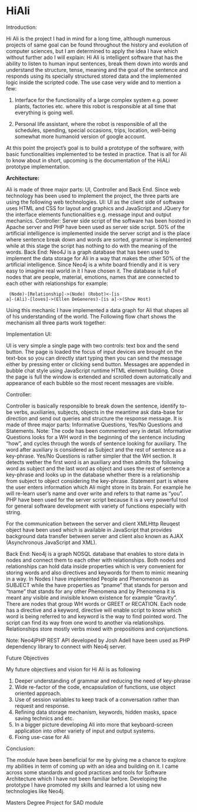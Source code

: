 # HiAli


Introduction:

  Hi Ali is the project I had in mind for a long time, although numerous projects of same goal can be found throughout the history and evolution of computer sciences, but I am determined to apply the idea I have which without further ado I will explain:
  Hi Ali is intelligent software that has the ability to listen to human input sentences, break them down into words and understand the structure, tense, meaning and the goal of the sentence and responds using its specially structured stored data and the implemented logic inside the scripted code.
 The use case very wide and to mention a few: 
1.	Interface for the functionality of a large complex system e.g. power plants, factories etc. where this robot is responsible at all time that everything is going well.


2.	Personal life assistant, where the robot is responsible of all the schedules, spending, special occasions, trips, location, well-being somewhat more humanoid version of google account.

At this point the project’s goal is to build a prototype of the software, with basic functionalities implemented to be tested in practice. That is all for Ali to know about in short, upcoming is the documentation of the HiALi prototype implementation.








<b>Architecture:</b>


Ali is made of three major parts: UI, Controller and Back End. Since web technology has been used to implement the project, the three parts are using the following web technologies.
UI: UI as the client side of software uses HTML and CSS for layout and graphics and JavaScript and JQuery for the interface elements functionalities e.g. message input and output mechanics.
Controller: Server side script of the software has been hosted in Apache server and PHP have been used as server side script. 50% of the artificial intelligence is implemented inside the server script and is the place where sentence break down and words are sorted, grammar is implemented while at this stage the script has nothing to do with the meaning of the words.
Back End: Neo4J is a graph database that has been used to implement the data storage for Ali in a way that makes the other 50% of the artificial intelligence. Since Neo4j is a white board friendly and it is very easy to imagine real world in it I have chosen it. The database is full of nodes that are people, material, emotions, names that are connected to each other with relationships for example:

<code> (Node)-[Relationship]->(Node)
(Robot)<-[is a]-(Ali)-[loves]->(Ellen DeGeneres)-[is a]->(Show Host) </code>

Using this mechanic I have implemented a data graph for Ali that shapes all of his understanding of the world.
The Following flow chart shows the mechanism all three parts work together:



Implementation UI: 


 
UI is very simple a single page with two controls: text box and the send button. The page is loaded the focus of input devices are brought on the text-box so you can directly start typing then you can send the message either by pressing enter or clicking send button.
Messages are appended in bubble chat style using JavaScript runtime HTML element building. Once the page is full the window is extended and scrolled down automatically and appearance of each bubble so the most recent messages are visible.
 


Controller:

Controller is basically responsible to break down the sentence, identify to-be verbs, auxiliaries, subjects, objects in the meantime ask data-base for direction and send out queries and structure the response message. It is made of three major parts: Informative Questions, Yes/No Questions and Statements. 
Note: The code has been commented very in detail.
Informative Questions looks for a WH word in the beginning of the sentence including “how”, and cycles through the words of sentence looking for auxiliary. The word after auxiliary is considered as Subject and the rest of sentence as a key-phrase.
Yes/No Questions is rather simpler that the WH section. It detects wether the first word is an auxiliary and then admits the following word as subject and the last word as object and uses the rest of sentence a key-phrase and looks up in the database whether there is a relationship from subject to object considering the key-phrase.
Statement part is where the user enters information which Ali might store in its brain. For example he will re-learn user’s name and over write and refers to that name as “you”.
PHP have been used for the server script because it is a very powerful tool for general software development with variety of functions especially with string.

 


For the communication between the server and client XMLHttp Reuqest object have been used which is available in JavaScript that provides background data transfer between server and client also known as AJAX (Asynchronous JavaScript and XML). 

Back End:
Neo4j is a graph NOSQL database that enables to store data in nodes and connect them to each other with relationships. Both nodes and relationships can hold data inside properties which is very convenient for storing words and also directives and keywords for them to mimic meaning in a way. 
In Nodes I have implemented People and Phenomenon as SUBJECT while the have properties as “pname” that stands for person and “tname” that stands for any other Phenomena and by Phenomena it is meant any visible and invisible known existence for example “Gravity”. There are nodes that group WH words or GREET or RECATION. Each node has a directive and a keyword, directive will enable script to know which word is being referred to and keyword is the way to find pointed word. The script can find its way from one word to another via relationships.
Relationships store mostly verbs mixed with prepositions and conjunctions. 


Note: Neo4jPHP REST API developed by Josh Adell have been used as PHP dependency library to connect with Neo4j server.

 

Future Objectives

My future objectives and vision for Hi Ali is as following

1.	Deeper understanding of grammar and reducing the need of key-phrase
2.	Wide re-factor of the code, encapsulation of functions, use object oriented approach.
3.	Use of session variables to keep track of a conversation rather than request and response.
4.	Refining data storage mechanism, keywords, hidden masks, space saving technics and etc.
5.	In a bigger picture developing Ali into more that keyboard-screen application into other variety of input and output systems. 
6.	Fixing use-case for Ali


Conclusion:

The module have been beneficial for me by giving me a chance to explore my abilities in term of coming up with an idea and building on it. I came across some standards and good practices and tools for Software Architecture which I have not been familiar before. Developing the prototype I have promoted my skills and learned a lot using new technologies like Neo4j.  



Masters Degree Project for SAD module
